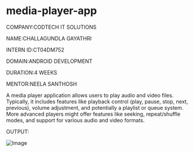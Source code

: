 # media-player-app

COMPANY:CODTECH IT SOLUTIONS

NAME:CHALLAGUNDLA GAYATHRI

INTERN ID:CT04DM752

DOMAIN:ANDROID DEVELOPMENT

DURATION:4 WEEKS

MENTOR:NEELA SANTHOSH

A media player application allows users to play audio and video files. Typically, it includes features like playback control (play, pause, stop, next, previous), volume adjustment, and potentially a playlist or queue system. More advanced players might offer features like seeking, repeat/shuffle modes, and support for various audio and video formats. 

OUTPUT:

![Image](https://github.com/user-attachments/assets/db5f1917-59be-49c2-98cb-02730a00c7e7)
